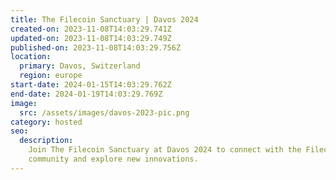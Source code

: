 ```yaml
---
title: The Filecoin Sanctuary | Davos 2024
created-on: 2023-11-08T14:03:29.741Z
updated-on: 2023-11-08T14:03:29.749Z
published-on: 2023-11-08T14:03:29.756Z
location:
  primary: Davos, Switzerland
  region: europe
start-date: 2024-01-15T14:03:29.762Z
end-date: 2024-01-19T14:03:29.769Z
image:
  src: /assets/images/davos-2023-pic.png
category: hosted
seo:
  description:
    Join The Filecoin Sanctuary at Davos 2024 to connect with the Filecoin
    community and explore new innovations.
---
```

